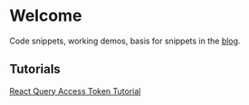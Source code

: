 # Welcome

Code snippets, working demos, basis for snippets in the [blog](https://www.digitalcanvasjourney.com/).

## Tutorials

[React Query Access Token Tutorial](react-query-access-token/README.md)
